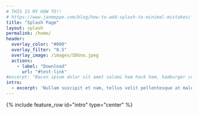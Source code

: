 ```yaml
---
# THIS IS MY HOW TO!!
# https://www.janmeppe.com/blog/how-to-add-splash-to-minimal-mistakes/
title: "Splash Page"
layout: splash
permalink: /home/
header:
  overlay_color: "#000"
  overlay_filter: "0.5"
  overlay_image: /images/SDGno.jpeg
  actions:
    - label: "Download"
      url: "#test-link"
#excerpt: "Bacon ipsum dolor sit amet salami ham hock ham, hamburger corned beef short ribs kielbasa biltong t-bone drumstick tri-tip tail sirloin pork chop."
intro: 
  - excerpt: 'Nullam suscipit et nam, tellus velit pellentesque at malesuada, enim eaque. Quis nulla, netus tempor in diam gravida tincidunt, *proin faucibus* voluptate felis id sollicitudin. Centered with `type="center"`'
---
```

{% include feature_row id="intro" type="center" %}
